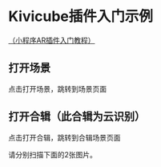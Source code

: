 # Kivicube插件入门示例
[（小程序AR插件入门教程）](https://www.kivicube.com/blog/mp-ar-plugin/)

## 打开场景
点击打开场景，跳转到场景页面

## 打开合辑（此合辑为云识别）
点击打开合辑，跳转到合辑场景页面  

请分别扫描下面的2张图片。  

